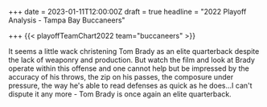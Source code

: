 +++
date = 2023-01-11T12:00:00Z
draft = true
headline = "2022 Playoff Analysis - Tampa Bay Buccaneers"

+++
{{< playoffTeamChart2022 team="buccaneers" >}}

It seems a little wack christening Tom Brady as an elite quarterback despite the lack of weaponry and production. But watch the film and look at Brady operate within this offense and one cannot help but be impressed by the accuracy of his throws, the zip on his passes, the composure under pressure, the way he's able to read defenses as quick as he does...I can't dispute it any more - Tom Brady is once again an elite quarterback. 